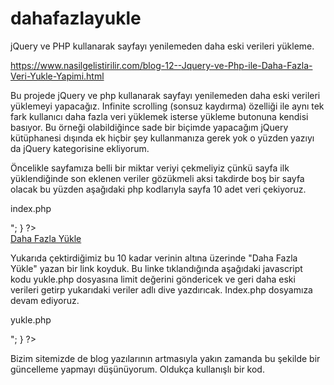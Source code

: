 # dahafazlayukle
jQuery ve PHP kullanarak sayfayı yenilemeden daha eski verileri yükleme.

https://www.nasilgelistirilir.com/blog-12--Jquery-ve-Php-ile-Daha-Fazla-Veri-Yukle-Yapimi.html

Bu projede jQuery ve php kullanarak sayfayı yenilemeden daha eski verileri yüklemeyi yapacağız. Infinite scrolling (sonsuz kaydırma) özelliği ile aynı tek fark kullanıcı daha fazla veri yüklemek isterse yükleme butonuna kendisi basıyor. Bu örneği olabildiğince sade bir biçimde yapacağım jQuery kütüphanesi dışında ek hiçbir şey kullanmanıza gerek yok o yüzden yazıyı da jQuery kategorisine ekliyorum. 

Öncelikle sayfamıza belli bir miktar veriyi çekmeliyiz çünkü sayfa ilk yüklendiğinde son eklenen veriler gözükmeli aksi takdirde boş bir sayfa olacak bu yüzden aşağıdaki php kodlarıyla sayfa 10 adet veri çekiyoruz.

index.php
<?php 
$sorgu=mysql_query("Select * from tablo_adi order by id desc limit 10"); 
while($yazdir=mysql_fetch_array($sorgu)) 
{ 
    echo $yazdir["baslik"]."<br/>"; 
} 
?> 
<div class="veriler"></div> 
<a id="yukle" href="#">Daha Fazla Yükle</a>

Yukarıda çektirdiğimiz bu 10 kadar verinin altına üzerinde "Daha Fazla Yükle" yazan bir link koyduk. Bu linke tıklandığında aşağıdaki javascript kodu yukle.php dosyasına limit değerini göndericek ve geri daha eski verileri getirp yukarıdaki veriler adlı dive yazdırıcak. Index.php dosyamıza devam ediyoruz.

<script src="https://code.jquery.com/jquery-2.2.4.min.js"></script>
<script> 
$(document).ready(function() { 
    var limit=0; 
    $("#yukle").click(function(event) 
    { 
        limit+=10; 
        $.post("yukle.php",{limit:limit},function(data) { 
            $(".veriler").append(data); 
        }); 
        event.preventDefault(); 
    }); 
}); 
</script> 


yukle.php
<?php 
$limit=$_POST["limit"]; 
$sorgu=mysql_query("Select * from tablo_adi order by id desc limit $limit,$limit"); 
while($yazdir=mysql_fetch_array($sorgu)) 
{ 
    echo $yazdir["baslik"]."<br/>"; 
} 
?> 

Bizim sitemizde de blog yazılarının artmasıyla yakın zamanda bu şekilde bir güncelleme yapmayı düşünüyorum. Oldukça kullanışlı bir kod.
